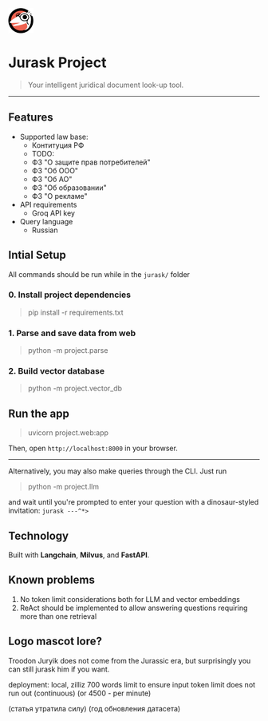 <img src="project/static/jurask_logo.png" alt="jurask logo" width=50>

# Jurask Project

> Your intelligent juridical document look-up tool.

---

## Features
* Supported law base:
  * Контитуция РФ
  * TODO:
  * ФЗ "О защите прав потребителей"
  * ФЗ "Об ООО"
  * ФЗ "Об АО"
  * ФЗ "Об образовании"
  * ФЗ "О рекламе"
*  API requirements
   *  Groq API key
*  Query language
   *  Russian

## Intial Setup
All commands should be run while in the ``jurask/`` folder

### 0. Install project dependencies
> pip install -r requirements.txt

### 1. Parse and save data from web
> python -m project.parse

### 2. Build vector database
> python -m project.vector_db

## Run the app
> uvicorn project.web:app

Then, open ``http://localhost:8000`` in your browser.

---

Alternatively, you may also make queries through the CLI. Just run
> python -m project.llm

and wait until you're prompted to enter your question with a dinosaur-styled invitation: ``jurask ---^*>``

## Technology
Built with **Langchain**, **Milvus**, and **FastAPI**.

## Known problems
1. No token limit considerations both for LLM and vector embeddings
2. ReAct should be implemented to allow answering questions requiring more than one retrieval

## Logo mascot lore?

Troodon Juryik does not come from the Jurassic era, but surprisingly you can still jurask him if you want.

deployment: local, zilliz
700 words limit to ensure input token limit does not run out (continuous)
(or 4500 - per minute)

(статья утратила силу)
(год обновления датасета)